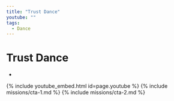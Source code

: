 ```yaml
---
title: "Trust Dance"
youtube: ""
tags:
  - Dance
---
```


# Trust Dance #

*

{% include youtube_embed.html id=page.youtube %}
{% include missions/cta-1.md %}
{% include missions/cta-2.md %}
